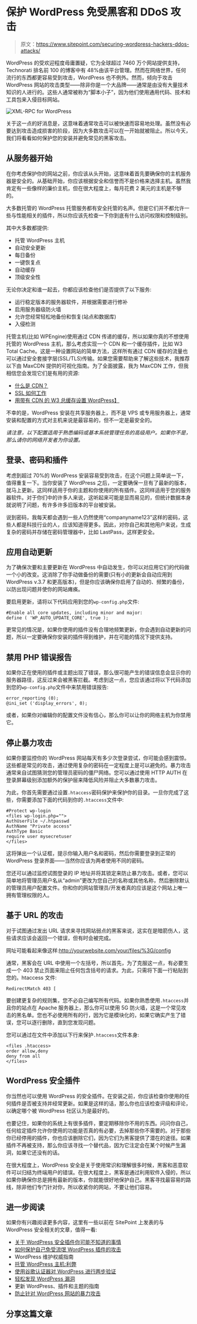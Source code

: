 # 保护 WordPress 免受黑客和 DDoS 攻击

> 原文：<https://www.sitepoint.com/securing-wordpress-hackers-ddos-attacks/>

WordPress 的受欢迎程度毋庸置疑，它为全球超过 7460 万个网站提供支持，Technorati 排名前 100 的博客中有 48%由该平台管理。然而在网络世界，任何流行的东西都更容易受到攻击，WordPress 也不例外。然而，倾向于攻击 WordPress 网站的攻击类型——除非你是一个大品牌——通常是由没有大量技术知识的人进行的。这些人通常被称为“脚本小子”，因为他们使用通用代码、技术和工具包来入侵目标网站。

![XML-RPC for WordPress](img/7c81df121ce03113683306b6ad807c97.png)

关于这一点的好消息是，这意味着通常攻击可以被快速而容易地处理。虽然没有必要达到攻击造成损害的阶段，因为大多数攻击可以在一开始就被阻止。所以今天，我们将看看如何保护您的安装并避免常见的黑客攻击。

## 从服务器开始

在你考虑保护你的网站之前，你应该从头开始，这意味着首先要确保你的主机服务器是安全的。从基础开始，你应该根据安全和信誉而不是价格来选择主机。虽然我肯定有一些像样的廉价主机，但在很大程度上，每月花费 2 美元的主机是不够的。

大多数托管的 WordPress 托管服务都有安全托管的名声。但是它们并不都允许一些与性能相关的插件，所以你应该先检查一下你到底有什么访问权限和控制级别。

其中大多数都提供:

*   托管 WordPress 主机
*   自动安全更新
*   每日备份
*   一键恢复点
*   自动缓存
*   顶级安全性

无论你决定和谁一起去，你都应该检查他们是否提供了以下服务:

*   运行稳定版本的服务器软件，并根据需要进行修补
*   启用服务器级防火墙
*   允许您经常轻松地备份和恢复(站点和数据库)
*   入侵检测

托管主机(比如 WPEngine)使用通过 CDN 传递的缓存，所以如果你真的不想使用托管的 WordPress 主机，那么考虑实现一个 CDN 和一个缓存插件，比如 W3 Total Cache。这是一种设置网站的简单方法，这样所有通过 CDN 缓存的流量也可以通过安全套接字层(SSL/TLS)传输。如果您需要帮助来了解这些技术，我推荐以下由 MaxCDN 提供的可视化指南。为了全面披露，我为 MaxCDN 工作，但我相信您会发现它们是有用的资源:

*   [什么是 CDN？](https://www.maxcdn.com/one/visual-glossary/cdn/)
*   [SSL 如何工作](https://www.maxcdn.com/one/visual-glossary/ssl/)
*   [用带有 CDN 的 W3 总缓存设置 WordPress】](https://www.maxcdn.com/one/tutorial/setup-wordpress-with-w3-total-cache/)

不幸的是，WordPress 安装在共享服务器上，而不是 VPS 或专用服务器上，通常安装和配置的方式对主机来说是最容易的，但不一定是最安全的。

*请注意，以下配置适用于熟悉编码或基本系统管理任务的高级用户。如果你不是，那么请你的网络开发者为你设置。*

## 登录、密码和插件

考虑到超过 70%的 WordPress 安装容易受到攻击，在这个问题上简单说一下，值得重复一下。当你安装了 WordPress 之后，一定要确保一旦有了最新的版本，就马上更新。这同样适用于你的主题和你使用的所有插件。这同样适用于您的服务器软件。对于你们中的许多人来说，这听起来可能是显而易见的，但统计数据本身就说明了问题，有许多许多旧版本的平台被安装。

说到密码，我每天都会遇到一些人仍然使用“companyname123”这样的密码，这些人都是科技行业的人，应该知道得更多。因此，对你自己和其他用户来说，生成复杂的密码并存储在密码管理器中，比如 LastPass，这样更安全。

## 应用自动更新

为了确保次要和主要更新在 WordPress 中自动发生，你可以对应用它们的代码做一个小的改变。这消除了你手动做备份的需要(只有小的更新会自动应用到 WordPress v.3.7 和更高版本)，但是你应该确保你启用了自动的、频繁的备份，以防出现问题并使你的网站瘫痪。

要启用更新，请将以下代码应用到您的`wp-config.php`文件:

```
#Enable all core updates, including minor and major:
define ( 'WP_AUTO_UPDATE_CORE', true );
```

更常见的情况是，如果你使用的插件没有合理地频繁更新，你会遇到自动更新的问题，所以一定要确保你安装的插件得到维护，并在可能的情况下提供支持。

## 禁用 PHP 错误报告

如果你正在使用的插件或主题出现了错误，那么很可能产生的错误信息会显示你的服务器路径，这反过来会被黑客拦截。考虑到这一点，您应该通过将以下代码添加到您的`wp-config.php`文件中来禁用错误报告:

```
error_reporting (0);
@ini_set ('display_errors', 0);
```

或者，如果你对编辑你的配置文件没有信心，那么你可以让你的网络主机为你禁用它。

## 停止暴力攻击

如果你要监控你的 WordPress 网站每天有多少次登录尝试，你可能会感到震惊。这些都是常见的攻击，通过使用复杂的密码在一定程度上是可以避免的。暴力攻击通常来自试图猜测您的管理员密码的僵尸网络。您可以通过使用 HTTP AUTH 在登录屏幕级别添加额外的保护层来降低风险并阻止大多数暴力攻击。

为此，你首先需要通过设置`.htaccess`密码保护来保护你的目录。一旦你完成了这些，你需要添加下面的代码到你的`.htaccess`文件中:

```
#Protect wp-login
<files wp-login.php="">
AuthUserFile ~/.htpasswd
AuthName "Private access"
AuthType Basic
require user mysecretuser
</files>
```

这将弹出一个认证框，提示你输入用户名和密码，然后你需要登录到正常的 WordPress 登录界面——当然你应该为两者使用不同的密码。

您还可以通过监控试图登录的 IP 地址并将其锁定来防止暴力攻击。或者，您可以简单地将管理员用户名从“admin”更改为您自己的名称或其他名称，然后删除默认的管理员用户配置文件。你和你的网站管理员/开发者真的应该是这个网站上唯一拥有管理权限的人。

## 基于 URL 的攻击

对于试图通过发出 URL 请求来寻找网站弱点的黑客来说，这实在是暗箭伤人，这些请求应该会返回一个错误，但有时会被完成。

网址可能看起来像这样:http://yourwebsite.com/your/files/%3G/config

通常，黑客会在 URL 中使用一个左括号，所以首先，为了克服这一点，有必要生成一个 403 禁止页面来阻止任何包含括号的请求。为此，只需将下面一行粘贴到您的。htaccess 文件:

```
RedirectMatch 403 [
```

要创建更复杂的规则集，您不必自己编写所有代码。如果你熟悉使用`.htaccess`并且你的站点在 Apache 服务器上，那么你可以使用 5G 防火墙，这是一个常见攻击的黑名单。您也不必使用所有的行，因为它是模块化的，如果它确实产生了错误，您可以逐行删除，直到您发现问题。

您可以通过在文件中添加以下行来保护`.htaccess`文件本身:

```
<files .htaccess>
order allow,deny
deny from all
</files>
```

## WordPress 安全插件

你当然也可以使用 WordPress 的安全插件。在安装之前，你应该检查你使用的任何插件是否被支持并经常更新。如果是这样的话，那么你也应该检查评级和评论，以确定哪个被 WordPress 社区认为是最好的。

也要记住，如果你的系统上有很多插件，要定期移除你不用的东西。问问你自己，任何给定插件允许你使用的功能是否真的有必要，去掉那些你不需要的。对于那些你已经停用的插件，你也应该删除它们，因为它们为黑客提供了潜在的途径。如果插件不再被支持，那么你应该寻找一个替代品，因为它注定会在某个时候产生漏洞，如果它还没有的话。

在很大程度上，WordPress 安全是关于使用常识和理解很多时候，黑客和恶意软件可以归结为终端用户的错误。在很大程度上，黑客是通过利用软件入侵的，所以如果你确保你总是拥有最新的版本，你就能很好地保护自己。黑客寻找最容易的路线，除非他们专门针对你，所以收紧你的网站，不要让他们容易。

## 进一步阅读

如果你有兴趣阅读更多内容，这里有一些以前在 SitePoint 上发表的与 WordPress 安全相关的文章，值得一看:

*   [关于 WordPress 安全插件你可能不知道的事情](https://www.sitepoint.com/wordpress-security-plugins/)
*   [如何保护自己免受流氓 WordPress 插件的攻击](https://www.sitepoint.com/protect-yourself-from-rogue-wordpress-plugins/)
*   WordPress 维护权威指南
*   [托管 WordPress 主机:利弊](https://www.sitepoint.com/managed-wordpress-hosting-pros-and-cons/)
*   [使用谷歌认证器对 WordPress 进行两步验证](https://www.sitepoint.com/2-step-verification-wordpress-using-google-authenticator/)
*   [轻松发现 WordPress 漏洞](https://www.sitepoint.com/uncovering-wordpress-vulnerabilities-ease/)
*   更新 WordPress、插件和主题的指南
*   [防止针对 WordPress 网站的暴力攻击](https://www.sitepoint.com/preventing-brute-force-attacks-against-wordpress-websites/)

## 分享这篇文章